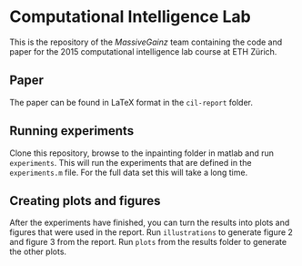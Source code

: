 # Computational Intelligence Lab 
This is the repository of the *MassiveGainz* team containing the code and paper for the 2015 computational intelligence lab course at ETH Zürich.

## Paper
The paper can be found in LaTeX format in the `cil-report` folder. 

## Running experiments
Clone this repository, browse to the inpainting folder in matlab and run `experiments`. This will run the experiments that are defined in the `experiments.m` file. For the full data set this will take a long time.

## Creating plots and figures
After the experiments have finished, you can turn the results into plots and figures that were used in the report. Run `illustrations` to generate figure 2 and figure 3 from the report. Run `plots` from the results folder to generate the other plots.
